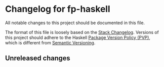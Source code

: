 # Changelog for fp-haskell

All notable changes to this project should be documented in this file.

The format of this file is loosely based on the [Stack Changelog][changelog].
Versions of this project should adhere to the Haskell
[Package Version Policy (PVP)][pvp], which is different from
[Semantic Versioning][semver].

## Unreleased changes

[changelog]: https://docs.haskellstack.org/en/stable/ChangeLog
[pvp]: https://pvp.haskell.org
[semver]: https://semver.org
